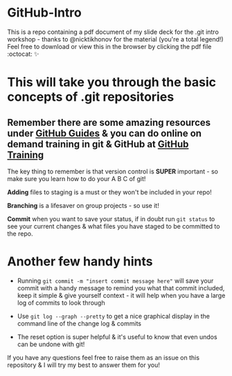 # GitHub-Intro
This is a repo containing a pdf document of my slide deck for the .git intro workshop - thanks to @nicktikhonov for the material (you're a total legend!) Feel free to download or view this in the browser by clicking the pdf file :octocat: :sparkles:

# This will take you through the basic concepts of .git repositories 
## Remember there are some amazing resources under [GitHub Guides](http://guides.github.com) & you can do online on demand training in git & GitHub at [GitHub Training](http://training.github.com)

The key thing to remember is that version control is **SUPER** important - so make sure you learn how to do your A B C of git! 

**Adding** files to staging is a must or they won't be included in your repo! 

**Branching** is a lifesaver on group projects - so use it!

**Commit** when you want to save your status, if in doubt run ```git status``` to see your current changes & what files you have staged to be committed to the repo. 

# Another few handy hints

* Running ```git commit -m "insert commit message here"``` will save your commit with a handy message to remind you what that commit included, keep it simple & give yourself context - it will help when you have a large log of commits to look through

* Use ```git log --graph --pretty``` to get a nice graphical display in the command line of the change log & commits

* The reset option is super helpful & it's useful to know that even undos can be undone with git!

If you have any questions feel free to raise them as an issue on this repository & I will try my best to answer them for you! 
